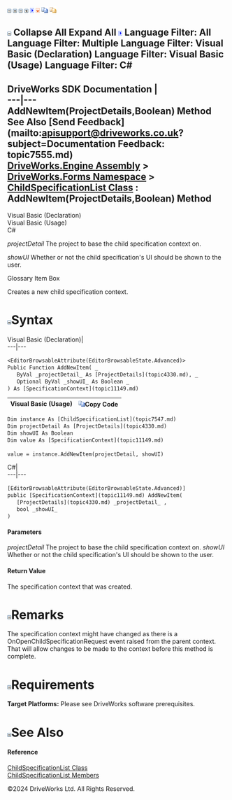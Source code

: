 ![](dotnetimages/collapse.gif) ![](dotnetimages/expand.gif) ![](dotnetimages/collapse.gif) ![](dotnetimages/expand.gif) ![](dotnetimages/drpdown.gif) ![](dotnetimages/drpdown_orange.gif) ![](dotnetimages/copycode.gif) ![](dotnetimages/copycodeHighlight.gif)

![](dotnetimages/collapse.gif) Collapse All Expand All ![](dotnetimages/drpdown.gif) Language Filter: All  Language Filter: Multiple  Language Filter: Visual Basic (Declaration) Language Filter: Visual Basic (Usage) Language Filter: C#  
---  
DriveWorks SDK Documentation  |   
---|---  
AddNewItem(ProjectDetails,Boolean) Method   
See Also [Send Feedback](mailto:apisupport@driveworks.co.uk?subject=Documentation Feedback: topic7555.md)  
[DriveWorks.Engine Assembly](topic2156.md) > [DriveWorks.Forms Namespace](topic7266.md) > [ChildSpecificationList Class](topic7547.md) : AddNewItem(ProjectDetails,Boolean) Method  
---  
  
Visual Basic (Declaration)    
Visual Basic (Usage)    
C# 

_projectDetail_
    The project to base the child specification context on.

_showUI_
    Whether or not the child specification's UI should be shown to the user.

Glossary Item Box

Creates a new child specification context. 

# ![](dotnetimages/collapse.gif)Syntax

Visual Basic (Declaration)|   
---|---  
      
    
    <EditorBrowsableAttribute(EditorBrowsableState.Advanced)>
    Public Function AddNewItem( _
       ByVal _projectDetail_ As [ProjectDetails](topic4330.md), _
       Optional ByVal _showUI_ As Boolean _
    ) As [SpecificationContext](topic11149.md)  
  
Visual Basic (Usage)| ![](dotnetimages/copycode.gif)Copy Code  
---|---  
      
    
    Dim instance As [ChildSpecificationList](topic7547.md)
    Dim projectDetail As [ProjectDetails](topic4330.md)
    Dim showUI As Boolean
    Dim value As [SpecificationContext](topic11149.md)
     
    value = instance.AddNewItem(projectDetail, showUI)  
  
C#|   
---|---  
      
    
    [EditorBrowsableAttribute(EditorBrowsableState.Advanced)]
    public [SpecificationContext](topic11149.md) AddNewItem( 
       [ProjectDetails](topic4330.md) _projectDetail_ ,
       bool _showUI_
    )  
  
#### Parameters

 _projectDetail_
    The project to base the child specification context on.
_showUI_
    Whether or not the child specification's UI should be shown to the user.

#### Return Value

The specification context that was created.

# ![](dotnetimages/collapse.gif)Remarks

The specification context might have changed as there is a OnOpenChildSpecificationRequest event raised from the parent context. That will allow changes to be made to the context before this method is complete.

# ![](dotnetimages/collapse.gif)Requirements

**Target Platforms:** Please see DriveWorks software prerequisites.

# ![](dotnetimages/collapse.gif)See Also

#### Reference

[ChildSpecificationList Class](topic7547.md)   
[ChildSpecificationList Members](topic7548.md)

©2024 DriveWorks Ltd. All Rights Reserved.

